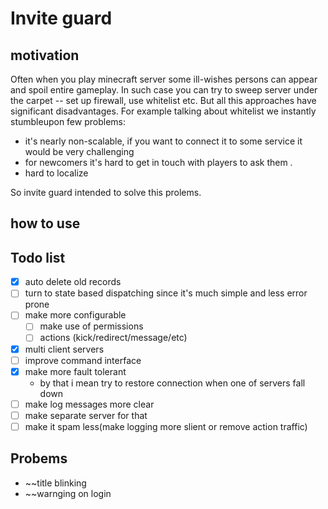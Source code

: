 # Invite guard

## motivation

Often when you play minecraft server some ill-wishes persons can appear and spoil entire gameplay.
In such case you can try to sweep server under the carpet -- set up firewall, use whitelist etc. 
But all this approaches have significant disadvantages.
For example talking about whitelist we instantly stumbleupon few problems:
 - it's nearly non-scalable, if you want to connect it to some service it would be very challenging
 - for newcomers it's hard to get in touch with players to ask them .
 - hard to localize

So invite guard intended to solve this prolems.

## how to use

## Todo list
- [x] auto delete old records
- [ ] turn to state based dispatching since it's much simple and less error prone  
- [ ] make more configurable
    - [ ] make use of permissions
    - [ ] actions (kick/redirect/message/etc)
- [x] multi client servers
- [ ] improve command interface
- [x] make more fault tolerant
    - by that i mean try to restore connection when one of servers fall down
- [ ] make log messages more clear 
- [ ] make separate server for that  
- [ ] make it spam less(make logging more slient or remove action traffic)

## Probems


- ~~title blinking
- ~~warnging on login
